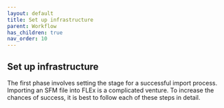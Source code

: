 ```yaml
---
layout: default
title: Set up infrastructure
parent: Workflow
has_children: true
nav_order: 10
---
```


## Set up infrastructure

The first phase involves setting the stage for a successful import process. Importing an SFM file into FLEx is a complicated venture. To increase the chances of success, it is best to follow each of these steps in detail.
